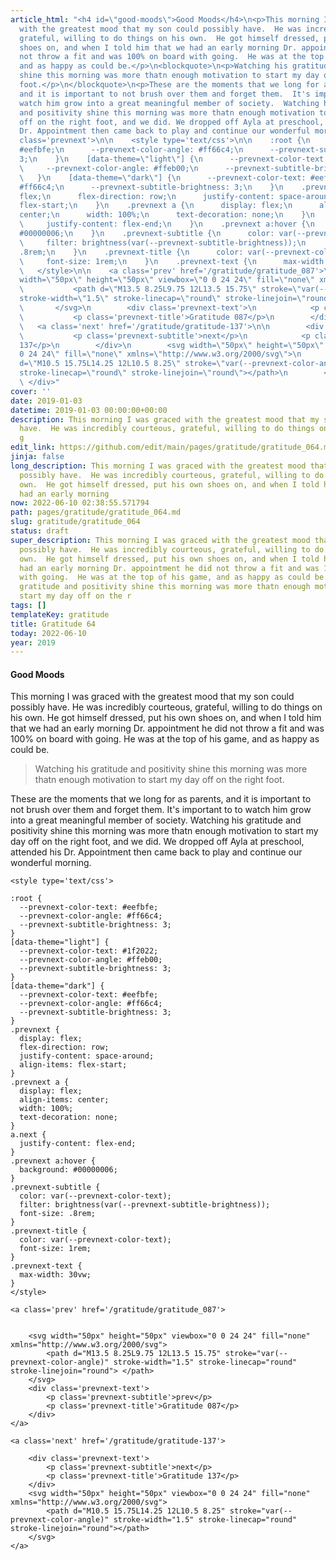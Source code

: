 ```yaml
---
article_html: "<h4 id=\"good-moods\">Good Moods</h4>\n<p>This morning I was graced
  with the greatest mood that my son could possibly have.  He was incredibly courteous,
  grateful, willing to do things on his own.  He got himself dressed, put his own
  shoes on, and when I told him that we had an early morning Dr. appointment he did
  not throw a fit and was 100% on board with going.  He was at the top of his game,
  and as happy as could be.</p>\n<blockquote>\n<p>Watching his gratitude and positivity
  shine this morning was more thatn enough motivation to start my day off on the right
  foot.</p>\n</blockquote>\n<p>These are the moments that we long for as parents,
  and it is important to not brush over them and forget them.  It's important to to
  watch him grow into a great meaningful member of society.  Watching his gratitude
  and positivity shine this morning was more thatn enough motivation to start my day
  off on the right foot, and we did. We dropped off Ayla at preschool, attended his
  Dr. Appointment then came back to play and continue our wonderful morning.</p>\n<div
  class='prevnext'>\n\n    <style type='text/css'>\n\n    :root {\n      --prevnext-color-text:
  #eefbfe;\n      --prevnext-color-angle: #ff66c4;\n      --prevnext-subtitle-brightness:
  3;\n    }\n    [data-theme=\"light\"] {\n      --prevnext-color-text: #1f2022;\n
  \     --prevnext-color-angle: #ffeb00;\n      --prevnext-subtitle-brightness: 3;\n
  \   }\n    [data-theme=\"dark\"] {\n      --prevnext-color-text: #eefbfe;\n      --prevnext-color-angle:
  #ff66c4;\n      --prevnext-subtitle-brightness: 3;\n    }\n    .prevnext {\n      display:
  flex;\n      flex-direction: row;\n      justify-content: space-around;\n      align-items:
  flex-start;\n    }\n    .prevnext a {\n      display: flex;\n      align-items:
  center;\n      width: 100%;\n      text-decoration: none;\n    }\n    a.next {\n
  \     justify-content: flex-end;\n    }\n    .prevnext a:hover {\n      background:
  #00000006;\n    }\n    .prevnext-subtitle {\n      color: var(--prevnext-color-text);\n
  \     filter: brightness(var(--prevnext-subtitle-brightness));\n      font-size:
  .8rem;\n    }\n    .prevnext-title {\n      color: var(--prevnext-color-text);\n
  \     font-size: 1rem;\n    }\n    .prevnext-text {\n      max-width: 30vw;\n    }\n
  \   </style>\n\n    <a class='prev' href='/gratitude/gratitude_087'>\n\n\n        <svg
  width=\"50px\" height=\"50px\" viewbox=\"0 0 24 24\" fill=\"none\" xmlns=\"http://www.w3.org/2000/svg\">\n
  \           <path d=\"M13.5 8.25L9.75 12L13.5 15.75\" stroke=\"var(--prevnext-color-angle)\"
  stroke-width=\"1.5\" stroke-linecap=\"round\" stroke-linejoin=\"round\"> </path>\n
  \       </svg>\n        <div class='prevnext-text'>\n            <p class='prevnext-subtitle'>prev</p>\n
  \           <p class='prevnext-title'>Gratitude 087</p>\n        </div>\n    </a>\n\n
  \   <a class='next' href='/gratitude/gratitude-137'>\n\n        <div class='prevnext-text'>\n
  \           <p class='prevnext-subtitle'>next</p>\n            <p class='prevnext-title'>Gratitude
  137</p>\n        </div>\n        <svg width=\"50px\" height=\"50px\" viewbox=\"0
  0 24 24\" fill=\"none\" xmlns=\"http://www.w3.org/2000/svg\">\n            <path
  d=\"M10.5 15.75L14.25 12L10.5 8.25\" stroke=\"var(--prevnext-color-angle)\" stroke-width=\"1.5\"
  stroke-linecap=\"round\" stroke-linejoin=\"round\"></path>\n        </svg>\n    </a>\n
  \ </div>"
cover: ''
date: 2019-01-03
datetime: 2019-01-03 00:00:00+00:00
description: This morning I was graced with the greatest mood that my son could possibly
  have.  He was incredibly courteous, grateful, willing to do things on his own.  He
  g
edit_link: https://github.com/edit/main/pages/gratitude/gratitude_064.md
jinja: false
long_description: This morning I was graced with the greatest mood that my son could
  possibly have.  He was incredibly courteous, grateful, willing to do things on his
  own.  He got himself dressed, put his own shoes on, and when I told him that we
  had an early morning
now: 2022-06-10 02:38:55.571794
path: pages/gratitude/gratitude_064.md
slug: gratitude/gratitude_064
status: draft
super_description: This morning I was graced with the greatest mood that my son could
  possibly have.  He was incredibly courteous, grateful, willing to do things on his
  own.  He got himself dressed, put his own shoes on, and when I told him that we
  had an early morning Dr. appointment he did not throw a fit and was 100% on board
  with going.  He was at the top of his game, and as happy as could be. Watching his
  gratitude and positivity shine this morning was more thatn enough motivation to
  start my day off on the r
tags: []
templateKey: gratitude
title: Gratitude 64
today: 2022-06-10
year: 2019
---
```


#### Good Moods


This morning I was graced with the greatest mood that my son could possibly have.  He was incredibly courteous, grateful, willing to do things on his own.  He got himself dressed, put his own shoes on, and when I told him that we had an early morning Dr. appointment he did not throw a fit and was 100% on board with going.  He was at the top of his game, and as happy as could be.

>   Watching his gratitude and positivity shine this morning was more thatn enough motivation to start my day off on the right foot.

These are the moments that we long for as parents, and it is important to not brush over them and forget them.  It's important to to watch him grow into a great meaningful member of society.  Watching his gratitude and positivity shine this morning was more thatn enough motivation to start my day off on the right foot, and we did. We dropped off Ayla at preschool, attended his Dr. Appointment then came back to play and continue our wonderful morning.
<div class='prevnext'>

    <style type='text/css'>

    :root {
      --prevnext-color-text: #eefbfe;
      --prevnext-color-angle: #ff66c4;
      --prevnext-subtitle-brightness: 3;
    }
    [data-theme="light"] {
      --prevnext-color-text: #1f2022;
      --prevnext-color-angle: #ffeb00;
      --prevnext-subtitle-brightness: 3;
    }
    [data-theme="dark"] {
      --prevnext-color-text: #eefbfe;
      --prevnext-color-angle: #ff66c4;
      --prevnext-subtitle-brightness: 3;
    }
    .prevnext {
      display: flex;
      flex-direction: row;
      justify-content: space-around;
      align-items: flex-start;
    }
    .prevnext a {
      display: flex;
      align-items: center;
      width: 100%;
      text-decoration: none;
    }
    a.next {
      justify-content: flex-end;
    }
    .prevnext a:hover {
      background: #00000006;
    }
    .prevnext-subtitle {
      color: var(--prevnext-color-text);
      filter: brightness(var(--prevnext-subtitle-brightness));
      font-size: .8rem;
    }
    .prevnext-title {
      color: var(--prevnext-color-text);
      font-size: 1rem;
    }
    .prevnext-text {
      max-width: 30vw;
    }
    </style>
    
    <a class='prev' href='/gratitude/gratitude_087'>
    

        <svg width="50px" height="50px" viewbox="0 0 24 24" fill="none" xmlns="http://www.w3.org/2000/svg">
            <path d="M13.5 8.25L9.75 12L13.5 15.75" stroke="var(--prevnext-color-angle)" stroke-width="1.5" stroke-linecap="round" stroke-linejoin="round"> </path>
        </svg>
        <div class='prevnext-text'>
            <p class='prevnext-subtitle'>prev</p>
            <p class='prevnext-title'>Gratitude 087</p>
        </div>
    </a>
    
    <a class='next' href='/gratitude/gratitude-137'>
    
        <div class='prevnext-text'>
            <p class='prevnext-subtitle'>next</p>
            <p class='prevnext-title'>Gratitude 137</p>
        </div>
        <svg width="50px" height="50px" viewbox="0 0 24 24" fill="none" xmlns="http://www.w3.org/2000/svg">
            <path d="M10.5 15.75L14.25 12L10.5 8.25" stroke="var(--prevnext-color-angle)" stroke-width="1.5" stroke-linecap="round" stroke-linejoin="round"></path>
        </svg>
    </a>
  </div>
